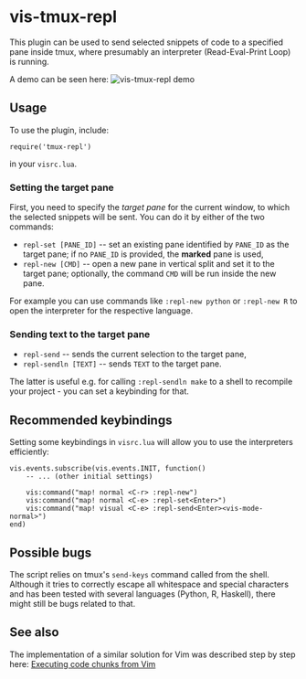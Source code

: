 # vis-tmux-repl

This plugin can be used to send selected snippets of code to a specified
pane inside tmux, where presumably an interpreter (Read-Eval-Print Loop)
is running.

A demo can be seen here:
![vis-tmux-repl demo](http://macjanicki.eu/misc/vis-tmux-repl-demo.gif)

## Usage

To use the plugin, include:
```
require('tmux-repl')
```
in your `visrc.lua`.

### Setting the target pane

First, you need to specify the *target pane* for the current window,
to which the selected snippets will be sent. You can do it by either of
the two commands:

* `repl-set [PANE_ID]` -- set an existing pane identified by `PANE_ID`
as the target pane; if no `PANE_ID` is provided, the **marked** pane is used,
* `repl-new [CMD]` -- open a new pane in vertical split and set it to
the target pane; optionally, the command `CMD` will be run inside the new pane.

For example you can use commands like `:repl-new python` or `:repl-new R`
to open the interpreter for the respective language.

### Sending text to the target pane

* `repl-send` -- sends the current selection to the target pane,
* `repl-sendln [TEXT]` -- sends `TEXT` to the target pane.

The latter is useful e.g. for calling `:repl-sendln make` to a shell to
recompile your project - you can set a keybinding for that.

## Recommended keybindings

Setting some keybindings in `visrc.lua` will allow you to use the
interpreters efficiently:

```
vis.events.subscribe(vis.events.INIT, function()
    -- ... (other initial settings)

    vis:command("map! normal <C-r> :repl-new")
    vis:command("map! normal <C-e> :repl-set<Enter>")
    vis:command("map! visual <C-e> :repl-send<Enter><vis-mode-normal>")
end)
```

## Possible bugs

The script relies on tmux's `send-keys` command called from the
shell. Although it tries to correctly escape all whitespace and special
characters and has been tested with several languages (Python, R,
Haskell), there might still be bugs related to that.

## See also

The implementation of a similar solution for Vim was described step by
step here:
[Executing code chunks from Vim](http://macjanicki.eu/2020/09/26/executing-code-chunks-from-vim.html)
